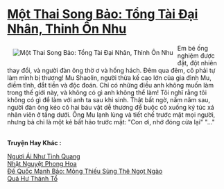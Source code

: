 <a href="https://truyentiki.com/mot-thai-song-bao-tong-tai-dai-nhan-thinh-on-nhu.31963/" title="Một Thai Song Bảo: Tổng Tài Đại Nhân, Thỉnh Ôn Nhu"><h1>Một Thai Song Bảo: Tổng Tài Đại Nhân, Thỉnh Ôn Nhu</h1></a><div style="display:table"><img align="right" style="float: left; padding: 10px;" src="https://truyentiki.com/a/img/str/src/31963.jpg" alt="Một Thai Song Bảo: Tổng Tài Đại Nhân, Thỉnh Ôn Nhu">Em bé ống nghiệm được đặt, đột nhiên thay đổi, và người đàn ông thờ ơ và hống hách. Đêm qua đêm, cô phải tự làm mình bị thương! Mu Shaolin, người thừa kế cao lớn của gia đình Mu, điềm tĩnh, đắt tiền và độc đoán. Chỉ có những điều anh không muốn làm trong thế giới này, và không có gì anh không thể làm! Tôi nghĩ rằng tôi không có gì để làm với anh ta sau khi sinh. Thật bất ngờ, năm năm sau, người đàn ông kéo cô hai báu vật dễ thương để buộc cô xuống ký túc xá nhân viên ở tầng dưới. Ông Mu lạnh lùng và tiết chế trước mặt mọi người, nhưng bà chỉ là một kẻ bất hảo trước mặt: "Con ơi, nhớ đóng cửa lại" "..."</div><p><br><b>Truyện Hay Khác :</b></p><a href="https://truyentiki.com/nguoi-ai-nhu-tinh-quang.31962/" alt="Ngươi Ái Như Tinh Quang">Ngươi Ái Như Tinh Quang</a><br/><a href="https://wikitruyen.wordpress.com/2020/06/23/nhat-nguyet-phong-hoa/" alt="Nhật Nguyệt Phong Hoa">Nhật Nguyệt Phong Hoa</a><br/><a href="https://github.com/nownovels/topcv/tree/master/truyenhay/31577/README.md" alt="Đế Quốc Manh Bảo: Mỏng Thiếu Sủng Thê Ngọt Ngào">Đế Quốc Manh Bảo: Mỏng Thiếu Sủng Thê Ngọt Ngào</a><br/><a href="https://github.com/nownovels/topcv/tree/master/truyenhay/31899/README.md" alt="Quá Hư Thánh Tổ">Quá Hư Thánh Tổ</a><br/>